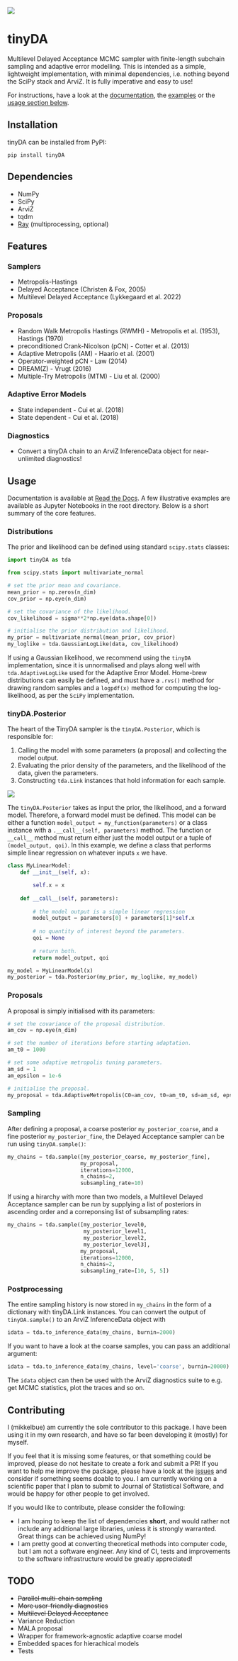 ![](https://github.com/mikkelbue/tinyDA/blob/main/misc/tinyDA.png)

# tinyDA
Multilevel Delayed Acceptance MCMC sampler with finite-length subchain sampling and adaptive error modelling. This is intended as a simple, lightweight implementation, with minimal dependencies, i.e. nothing beyond the SciPy stack and ArviZ. It is fully imperative and easy to use!

For instructions, have a look at the [documentation](https://tinyda.readthedocs.io/en/latest/), the [examples](https://github.com/mikkelbue/tinyDA/tree/main/examples) or the [usage section below](#usage).

## Installation
tinyDA can be installed from PyPI:
```
pip install tinyDA
```

## Dependencies
* NumPy
* SciPy
* ArviZ
* tqdm
* [Ray](https://docs.ray.io/en/master/) (multiprocessing, optional)

## Features

### Samplers
* Metropolis-Hastings
* Delayed Acceptance (Christen & Fox, 2005)
* Multilevel Delayed Acceptance (Lykkegaard et al. 2022)

### Proposals
* Random Walk Metropolis Hastings (RWMH) - Metropolis et al. (1953), Hastings (1970)
* preconditioned Crank-Nicolson (pCN) - Cotter et al. (2013)
* Adaptive Metropolis (AM) - Haario et al. (2001)
* Operator-weighted pCN - Law (2014)
* DREAM(Z) - Vrugt (2016)
* Multiple-Try Metropolis (MTM) - Liu et al. (2000)

### Adaptive Error Models
* State independent - Cui et al. (2018)
* State dependent - Cui et al. (2018)

### Diagnostics
* Convert a tinyDA chain to an ArviZ InferenceData object for near-unlimited diagnostics!

## Usage
Documentation is available at [Read the Docs](https://tinyda.readthedocs.io/en/latest/). A few illustrative examples are available as Jupyter Notebooks in the root directory. Below is a short summary of the core features.

### Distributions
The prior and likelihood can be defined using standard `scipy.stats` classes:
```python
import tinyDA as tda

from scipy.stats import multivariate_normal

# set the prior mean and covariance.
mean_prior = np.zeros(n_dim)
cov_prior = np.eye(n_dim)

# set the covariance of the likelihood.
cov_likelihood = sigma**2*np.eye(data.shape[0])

# initialise the prior distribution and likelihood.
my_prior = multivariate_normal(mean_prior, cov_prior)
my_loglike = tda.GaussianLogLike(data, cov_likelihood)
```
If using a Gaussian likelihood, we recommend using the `tinyDA` implementation, since it is unnormalised and plays along well with `tda.AdaptiveLogLike` used for the Adaptive Error Model. Home-brew distributions can easily be defined, and must have a `.rvs()` method for drawing random samples and a `logpdf(x)` method for computing the log-likelihood, as per the `SciPy` implementation.

### tinyDA.Posterior
The heart of the TinyDA sampler is the `tinyDA.Posterior`, which is responsible for:
1. Calling the model with some parameters (a proposal) and collecting the model output.
2. Evaluating the prior density of the parameters, and the likelihood of the data, given the parameters.
3. Constructing `tda.Link` instances that hold information for each sample.

![](https://github.com/mikkelbue/tinyDA/blob/main/misc/flowchart.png)

The `tinyDA.Posterior` takes as input the prior, the likelihood, and a forward model. Therefore, a forward model must be defined. This model can be either a function `model_output = my_function(parameters)` or a class instance with a `.__call__(self, parameters)` method. The function or `__call__` method must return either just the model output or a tuple of `(model_output, qoi)`. In this example, we define a class that performs simple linear regression on whatever inputs `x` we have.

```python
class MyLinearModel:
    def __init__(self, x):

        self.x = x
        
    def __call__(self, parameters):
        
        # the model output is a simple linear regression
        model_output = parameters[0] + parameters[1]*self.x
        
        # no quantity of interest beyond the parameters.
        qoi = None
        
        # return both.
        return model_output, qoi

my_model = MyLinearModel(x)
my_posterior = tda.Posterior(my_prior, my_loglike, my_model)
```

### Proposals
A proposal is simply initialised with its parameters:
```python
# set the covariance of the proposal distribution.
am_cov = np.eye(n_dim)

# set the number of iterations before starting adaptation.
am_t0 = 1000

# set some adaptive metropolis tuning parameters.
am_sd = 1
am_epsilon = 1e-6

# initialise the proposal.
my_proposal = tda.AdaptiveMetropolis(C0=am_cov, t0=am_t0, sd=am_sd, epsilon=am_epsilon)
```

### Sampling
After defining a proposal, a coarse posterior `my_posterior_coarse`, and a fine posterior `my_posterior_fine`, the Delayed Acceptance sampler can be run using `tinyDA.sample()`:
```python
my_chains = tda.sample([my_posterior_coarse, my_posterior_fine], 
                       my_proposal, 
                       iterations=12000, 
                       n_chains=2, 
                       subsampling_rate=10)
```

If using a hirarchy with more than two models, a Multilevel Delayed Acceptance sampler can be run by supplying a list of posteriors in ascending order and a correponsing list of subsampling rates:
```python
my_chains = tda.sample([my_posterior_level0, 
                        my_posterior_level1, 
                        my_posterior_level2, 
                        my_posterior_level3], 
                       my_proposal, 
                       iterations=12000, 
                       n_chains=2, 
                       subsampling_rate=[10, 5, 5])
```

### Postprocessing
The entire sampling history is now stored in `my_chains` in the form of a dictionary with tinyDA.Link instances. You can convert the output of `tinyDA.sample()` to an ArviZ InferenceData object with 
```python
idata = tda.to_inference_data(my_chains, burnin=2000)
```
If you want to have a look at the coarse samples, you can pass an additional argument:
```python
idata = tda.to_inference_data(my_chains, level='coarse', burnin=20000)
```

The `idata` object can then be used with the ArviZ diagnostics suite to e.g. get MCMC statistics, plot the traces and so on.

## Contributing
I (mikkelbue) am currently the sole contributor to this package. I have been using it in my own research, and have so far been developing it (mostly) for myself. 

If you feel that it is missing some features, or that something could be improved, please do not hesitate to create a fork and submit a PR! If you want to help me improve the package, please have a look at the [issues](https://github.com/mikkelbue/tinyDA/issues) and consider if something seems doable to you. I am currently working on a scientific paper that I plan to submit to Journal of Statistical Software, and would be happy for other people to get involved.

If you would like to contribute, please consider the following:
* I am hoping to keep the list of dependencies **short**, and would rather not include any additional large libraries, unless it is strongly warranted. Great things can be achieved using NumPy!
* I am pretty good at converting theoretical methods into computer code, but I am not a software engineer. Any kind of CI, tests and improvements to the software infrastructure would be greatly appreciated!

## TODO
* ~~Parallel multi-chain sampling~~
* ~~More user-friendly diagnostics~~
* ~~Multilevel Delayed Acceptance~~
* Variance Reduction
* MALA proposal
* Wrapper for framework-agnostic adaptive coarse model
* Embedded spaces for hierachical models
* Tests



